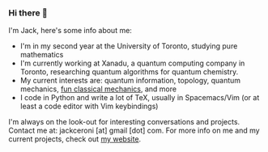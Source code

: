 ### Hi there 👋

I'm Jack, here's some info about me:

- I'm in my second year at the University of Toronto, studying pure mathematics
- I'm currently working at Xanadu, a quantum computing company in Toronto, researching quantum algorithms for quantum chemistry.
- My current interests are: quantum information, topology, quantum mechanics, [fun classical mechanics](https://scholar.harvard.edu/david-morin/classical-mechanics), and more
- I code in Python and write a lot of TeX, usually in Spacemacs/Vim (or at least a code editor with Vim keybindings)

I'm always on the look-out for interesting conversations and projects. Contact me at: jackceroni [at] gmail [dot] com. For more info on me and my current projects, check out [my website](https://lucaman99.github.io/).
